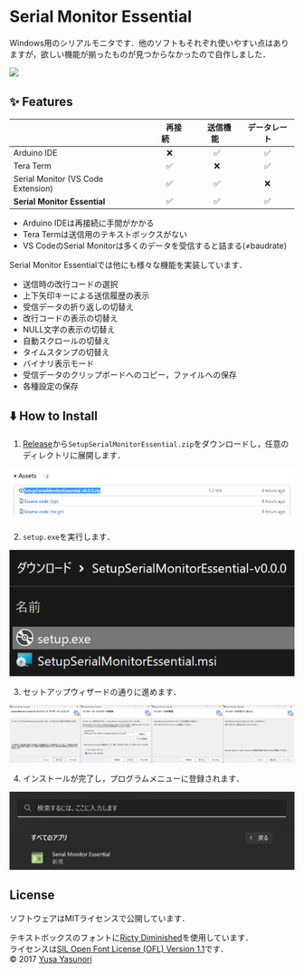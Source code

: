# Serial Monitor Essential
Windows用のシリアルモニタです．他のソフトもそれぞれ使いやすい点はありますが，欲しい機能が揃ったものが見つからなかったので自作しました．

![](/README/image/window.gif)

## :sparkles: Features
|| &nbsp;&nbsp;&nbsp;&nbsp;再接続&nbsp;&nbsp;&nbsp;&nbsp;  | &nbsp;&nbsp;送信機能&nbsp;&nbsp;  |  データレート |
| :--- | :---: | :---: | :---: |
| Arduino IDE  | :x: | :white_check_mark: | :white_check_mark: |
| Tera Term  | :white_check_mark: | :x: | :white_check_mark: |
| Serial Monitor (VS Code Extension)  | :white_check_mark: | :white_check_mark: | :x: |
| **Serial Monitor Essential**  | :white_check_mark: | :white_check_mark: | :white_check_mark: |

* Arduino IDEは再接続に手間がかかる
* Tera Termは送信用のテキストボックスがない
* VS CodeのSerial Monitorは多くのデータを受信すると詰まる(≠baudrate)

Serial Monitor Essentialでは他にも様々な機能を実装しています．
* 送信時の改行コードの選択
* 上下矢印キーによる送信履歴の表示
* 受信データの折り返しの切替え
* 改行コードの表示の切替え
* NULL文字の表示の切替え
* 自動スクロールの切替え
* タイムスタンプの切替え
* バイナリ表示モード
* 受信データのクリップボードへのコピー，ファイルへの保存
* 各種設定の保存

## :arrow_down: How to Install
1. [Release](https://github.com/771-8bit/SerialMonitorEssential/releases)から```SetupSerialMonitorEssential.zip```をダウンロードし，任意のディレクトリに展開します．

![](/README/image/download.png)

2. ```setup.exe```を実行します．

![](/README/image/setup.png)

3. セットアップウィザードの通りに進めます．

![](/README/image/SetupWizard.png) 

4. インストールが完了し，プログラムメニューに登録されます．

![](/README/image/ProgramMenu.png)

## License
ソフトウェアはMITライセンスで公開しています．

テキストボックスのフォントに[Ricty Diminished](https://rictyfonts.github.io/diminished)を使用しています．  
ライセンスは[SIL Open Font License (OFL) Version 1.1](http://scripts.sil.org/ofl)です．  
© 2017 [Yusa Yasunori](http://www.yusa.lab.uec.ac.jp/~yusa/)

